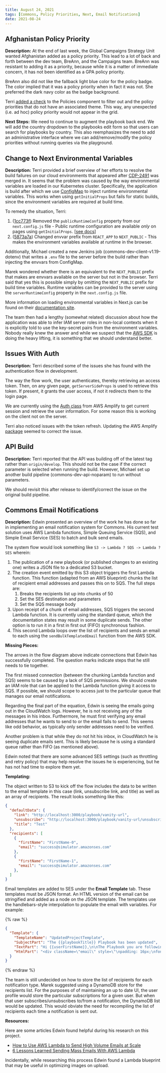 ```yaml
---
title: August 24, 2021
tags: [Commons, Policy Priorities, Next, Email Notifications]
date: 2021-08-24
---
```


## Afghanistan Policy Priority

**Description:** At the end of last week, the Global Campaigns Strategy Unit wanted Afghanistan added as a policy priority. This lead to a lot of back and forth between the dev team, BreAnn, and the Campaigns team. BreAnn was resistant to adding it as a priority, because while it is a matter of immediate concern, it has not been identified as a GPA policy priority.

BreAnn also did not like the fallback light blue color for the policy badge. The color implied that it was a policy priority when in fact it was not. She preferred the dark navy color as the badge background.

Terri [added a check](https://github.com/IIP-Design/content-commons-client/commit/100c5b5747f86279d5508b24222431796817ab51) to the Policies component to filter out and the policy priorities that do not have an associated theme. This way, any unexpected (i.e. ad hoc) policy priority would not appear in the grid. 

**Next Steps:** We need to continue to augment the playbook back end. We will add the country dropdown to the playbooks edit form so that users can search for playbooks by country. This also reemphasizes the need to add an administrative interface where we can add/remove/modify the policy priorities without running queries via the playground.

## Change to Next Environmental Variables

**Description:** Terri provided a brief overview of her efforts to resolve the build failures on our cloud environments that appeared after [CDP-2491](https://github.com/IIP-Design/content-commons-client/pull/336) was merged in. It seems that the problem was caused by the way environmental variables are loaded in our Kubernetes cluster. Specifically, the application is build after which we use [ConfigMap](https://kubernetes.io/docs/concepts/configuration/configmap/) to inject runtime environmental variables. This works when using `getInitialProps` but fails for static builds, since the environment variables are required at build time. 

To remedy the situation, Terri:

1. ([1cc773f](https://github.com/IIP-Design/content-commons-client/commit/1cc773fe8a99c0699a13ebbf1d4ee639cdb6443d)) Removed the `publicRuntimeConfig` property from our `next.config.js` file - Public runtime configuration are available _only_ on pages using `getInitialProps`. [[see docs](https://nextjs.org/docs/api-reference/next.config.js/runtime-configuration)]
1. ([5873a7a](https://github.com/IIP-Design/content-commons-client/commit/5873a7a14bd4dcb389caad84ead67b249f6947a5)) Changed envvar prefix from `REACT_APP` to `NEXT_PUBLIC` - This makes the environment variables available at runtime in the browser.

Additionally, Michael created a new Jenkins job (commons-dev-client-v1.19-dotenv) that writes a `.env` file to the server before the build rather than injecting the envvars from ConfigMap.

Marek wondered whether there is an equivalent to the `NEXT_PUBLIC` prefix that makes are envvars available on the server but not in the browser. Terri said that yes this is possible simply by omitting the `NEXT_PUBLIC` prefix for build time variables. Runtime variables can be provided to the server using the `serverRuntimeConfig` property in the `next.config.js` file.

More information on loading environmental variables in Next.js can be found on their [documentation site](https://nextjs.org/docs/basic-features/environment-variables).

The team then had a lengthy (somewhat related) discussion about how the application was able to infer IAM server roles in non-local contexts when it is explicitly told to use the key-secret pairs from the environment variables. Nobody really knew the answer and while we suspect that the [AWS SDK](https://docs.aws.amazon.com/sdk-for-javascript/v3/developer-guide/getting-started-browser.html) is doing the heavy lifting, it is something that we should understand better.

## Issues With Auth

**Description:** Terri described some of the issues she has found with the authentication flow in development. 

The way the flow work, the user authenticates, thereby retrieving an access token. Then, on any given page, `getServerSideProps` is used to retrieve this token. If present, it grants the user access, if not it redirects them to the login page.

We are currently using the [Auth class](https://docs.amplify.aws/lib/auth/emailpassword/q/platform/js/) from AWS Amplify to get current session and retrieve the user information. For some reason this is working on the client not on the server.

Terri also noticed issues with the token refresh. Updating the AWS Amplify [package](https://github.com/aws-amplify/amplify-js) seemed to correct the issue.

## API Build

**Description:** Terri reported that the API was building off of the latest tag rather than `origin/develop`. This should not be the case if the correct parameter is selected when running the build. However, Michael set up another build pipeline (commons-dev-api-noparam) to run without parameters.

We should revisit this after release to identify/correct the issue on the original build pipeline.

## Commons Email Notifications

**Description:** Edwin presented an overview of the work he has done so far in implementing an email notification system for Commons. His current test solution uses AWS Lambda functions, Simple Queuing Service (SQS), and Simple Email Service (SES) to batch and bulk send emails.

The system flow would look something like `S3 -> Lambda ? SQS -> Lambda ? SES` wherein:

1. The publication of a new playbook (or published changes to an existing one) writes a JSON file to a dedicated S3 bucket.
1. The creation event emitted by this S3 object triggers the first Lambda function. This function (adapted from an AWS blueprint) chunks the list of recipient email addresses and passes this on to SQS. The full steps are:
    1. Breaks the recipients list up into chunks of 50
    1. Set the SES destination and parameters
    1. Set the SQS message body
1. Upon receipt of a chunk of email addresses, SQS triggers the second Lambda function. It is currently using the standard queue, which the documentation states may result in some duplicate sends. The other option is to run it in a first in first out (FIFO) synchronous fashion.
1. This second Lambda loops over the list of recipients and sends an email to each using the `sendBulkTemplatedEmail` function from the AWS SDK. 

**Missing Pieces:**

The arrows in the flow diagram above indicate connections that Edwin has successfully completed. The question marks indicate steps that he still needs to tie together.

The first missed connection (between the chunking Lambda function and SQS) seems to be caused by a lack of SQS permissions. We should create an IAM role that can be applied to the Lambda function giving it access to SQS. If possible, we should scope to access just to the particular queue that manages our email notifications.

Regarding the final part of the equation, Edwin is seeing the emails going out in the CloudWatch logs. However, he is not receiving any of the messages in his inbox. Furthermore, he must first verifying any email addresses that he wants to send to or the email fails to send. This seems like odd behavior, as typically only sender addresses need to be verified.

Another problem is that while they do not hit his inbox, in CloudWatch he is seeing duplicate emails sent. This is likely because he is using a standard queue rather than FIFO (as mentioned above).

Edwin noted that there are some advanced SES settings (such as throttling and retry policy) that may help resolve the issues he is experiencing, but he has not had time to explore them yet.

**Templating:**

The object written to S3 to kick off the flow includes the data to be written to the email template in this case (link, unsubscribe link, and title) as well as an array of recipients. The result looks something like this:

```json
{
  "defaultData": {
    "link": "http://localhost:3000/playbook/vanity-url",
    "unsubscribe": "http://localhost:3000/playbook/vanity-url/unsubscribe",
    "title": "Test"
  },
  "recipients": [
    {
      "firstName": "FirstName-0",
      "email": "success@simulator.amazonses.com"
    },
    {
      "firstName": "FirstName-1",
      "email": "success@simulator.amazonses.com"
    },
  ]
}
```

Email templates are added to SES under the **Email Template** tab. These templates must be JSON format. An HTML version of the email can be stringified and added as a node on the JSON template. The templates use the handlebars-style interpolation to populate the email with variables. For example:

{% raw %}
```json
{
  "Template": {
    "TemplateName": "UpdatedProjectTemplate",
    "SubjectPart": "The {{playbookTitle}} Playbook has been updated",
    "TextPart": "Hi {{userFirstName}},\n\nThe Playbook you are following has been updated.\n\nCopy and paste this link into your browser: {{link}}.\n\nYou are receiving this email because you are subscribed to receive notifications when the Playbook titled {{playbookTitle}} has been updated.\n\nIf you received this email by mistake, you can change your notifications selections or unsubscribe here: ____.",
    "HtmlPart": "<div className=\"email\" style=\"\npadding: 16px;\nfont-family: sans-serif;\n line-height: 1.5;\n font-size: 16px;\n\">\n<p>Hi {{userFirstName}},</p>\n\n<p>The Playbook you are following has been updated.</p>\n\n<p><a href=\"{{link}}\">View updates</a></p>\n\n<p>Can't click the button above? Copy and paste this link into your browser: {{link}}</p>\n\n<p>You are receiving this email because you are subscribed to receive notifications when the Playbook titled {{playbookTitle}} has been updated.</p>\n\n<p>If you received this email by mistake, you can <a href=\"\">change your notifications selections or unsubscribe here</a>.</p></div>"
  }
}
```
{% endraw %}

The team is still undecided on how to store the list of recipients for each notification type. Marek suggested using a DynamoDB store for the recipients list. For the purposes of of maintaining an up to date UI, the user profile would store the particular subscriptions for a given user. But when that user subscribes/unsubscribes to/from a notification, the DynamoDB list would be updated. This would obviate the need for recompiling the list of recipients each time a notification is sent out.

**Resources:**

Here are some articles Edwin found helpful during his research on this project.

- [How to Use AWS Lambda to Send High Volume Emails at Scale](https://read.iopipe.com/how-to-use-aws-lambda-to-send-high-volume-emails-at-scale-10efe65b2f32)
- [6 Lessons Learned Sending Mass Emails With AWS Lambda](https://read.iopipe.com/6-lessons-learned-sending-mass-emails-with-aws-lambda-3c5e56e19571)

Incidentally, while researching this process Edwin found a Lambda blueprint that may be useful in optimizing images on upload.

